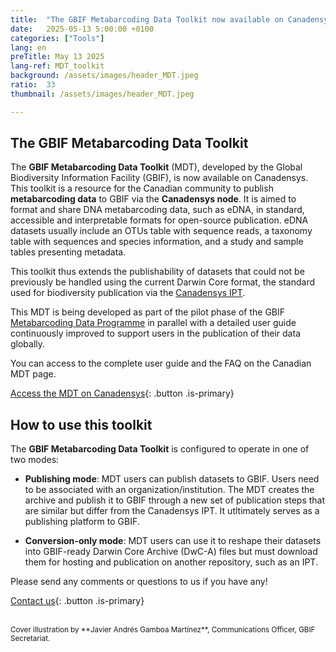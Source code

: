 ```yaml
---
title:  "The GBIF Metabarcoding Data Toolkit now available on Canadensys"
date:   2025-05-13 5:00:00 +0100
categories: ["Tools"]
lang: en
preTitle: May 13 2025
lang-ref: MDT_toolkit
background: /assets/images/header_MDT.jpeg
ratio:  33
thumbnail: /assets/images/header_MDT.jpeg

---
```




## The GBIF Metabarcoding Data Toolkit

The **GBIF Metabarcoding Data Toolkit** (MDT), developed by the Global Biodiversity Information Facility (GBIF), is now available on Canadensys. This toolkit is a resource for the Canadian community to publish **metabarcoding data** to GBIF via the **Canadensys node**. It is aimed to format and share DNA metabarcoding data, such as eDNA, in standard, accessible and interpretable formats for open-source publication. eDNA datasets usually include an OTUs table with sequence reads, a taxonomy table with sequences and species information, and a study and sample tables presenting metadata.

This toolkit thus extends the publishability of datasets that could not be previously be handled using the current Darwin Core format, the standard used for biodiversity publication via the [Canadensys IPT](https://data.canadensys.net/ipt/).


This MDT is being developed as part of the pilot phase of the GBIF [Metabarcoding Data Programme](https://www.gbif.org/metabarcoding) in parallel with a detailed user guide continuously improved to support users in the publication of their data globally.

You can access to the complete user guide and the FAQ on the Canadian MDT page.

[Access the MDT on Canadensys](https://mdt.canadensys.net/){: .button .is-primary}



## How to use this toolkit

The **GBIF Metabarcoding Data Toolkit** is configured to operate in one of two modes:

* **Publishing mode**: MDT users can publish datasets to GBIF. Users need to be associated with an organization/institution. The MDT creates the archive and publish it to GBIF through a new set of publication steps that are similar but differ from the Canadensys IPT. It utltimately serves as a publishing platform to GBIF.

* **Conversion-only mode**: MDT users can use it to reshape their datasets into GBIF-ready Darwin Core Archive (DwC-A) files but must download them for hosting and publication on another repository, such as an IPT.



Please send any comments or questions to us if you have any!

[Contact us](mailto:canadensys.network@gmail.com){: .button .is-primary}


<br>

<small>
Cover illustration by **Javier Andrés Gamboa Martínez**, Communications Officer, GBIF Secretariat.
</small>




